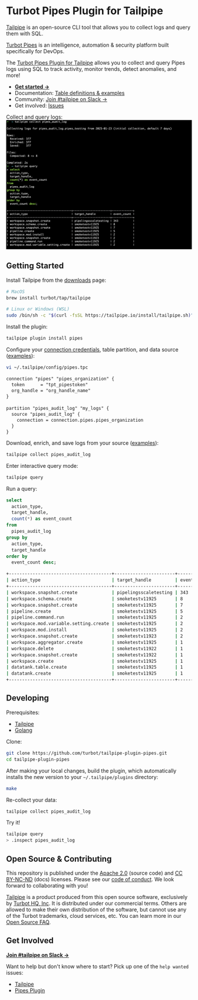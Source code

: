 # Turbot Pipes Plugin for Tailpipe

[Tailpipe](https://tailpipe.io) is an open-source CLI tool that allows you to collect logs and query them with SQL.

[Turbot Pipes](https://turbot.com/pipes/) is an intelligence, automation & security platform built specifically for DevOps.

The [Turbot Pipes Plugin for Tailpipe](https://hub.tailpipe.io/plugins/turbot/pipes) allows you to collect and query Pipes logs using SQL to track activity, monitor trends, detect anomalies, and more!

- **[Get started →](https://hub.tailpipe.io/plugins/turbot/pipes)**
- Documentation: [Table definitions & examples](https://hub.tailpipe.io/plugins/turbot/pipes/tables)
- Community: [Join #tailpipe on Slack →](https://turbot.com/community/join)
- Get involved: [Issues](https://github.com/turbot/tailpipe-plugin-pipes/issues)

Collect and query logs:
![image](docs/images/pipes_audit_log_terminal.png)

## Getting Started

Install Tailpipe from the [downloads](https://tailpipe.io/downloads) page:

```sh
# MacOS
brew install turbot/tap/tailpipe
```

```sh
# Linux or Windows (WSL)
sudo /bin/sh -c "$(curl -fsSL https://tailpipe.io/install/tailpipe.sh)"
```

Install the plugin:

```sh
tailpipe plugin install pipes
```

Configure your [connection credentials](https://hub.tailpipe.io/plugins/turbot/pipes#connection-credentials), table partition, and data source ([examples](https://hub.tailpipe.io/plugins/turbot/pipes/tables/pipes_audit_log#example-configurations)):

```sh
vi ~/.tailpipe/config/pipes.tpc
```

```hcl
connection "pipes" "pipes_organization" {
  token      = "tpt_pipestoken"
  org_handle = "org_handle_name"
}

partition "pipes_audit_log" "my_logs" {
  source "pipes_audit_log" {
    connection = connection.pipes.pipes_organization
  }
}
```

Download, enrich, and save logs from your source ([examples](https://tailpipe.io/docs/reference/cli/collect)):

```sh
tailpipe collect pipes_audit_log
```

Enter interactive query mode:

```sh
tailpipe query
```

Run a query:

```sql
select
  action_type,
  target_handle,
  count(*) as event_count
from
  pipes_audit_log
group by
  action_type,
  target_handle
order by
  event_count desc;
```

```sh
+---------------------------------------+-----------------------+-------------+
| action_type                           | target_handle         | event_count |
+---------------------------------------+-----------------------+-------------+
| workspace.snapshot.create             | pipelingsscaletesting | 343         |
| workspace.schema.create               | smoketestv11925       | 8           |
| workspace.snapshot.create             | smoketestv11925       | 7           |
| pipeline.create                       | smoketestv11925       | 5           |
| pipeline.command.run                  | smoketestv11925       | 2           |
| workspace.mod.variable.setting.create | smoketestv11925       | 2           |
| workspace.mod.install                 | smoketestv11925       | 2           |
| workspace.snapshot.create             | smoketestv11923       | 2           |
| workspace.aggregator.create           | smoketestv11925       | 1           |
| workspace.delete                      | smoketestv11922       | 1           |
| workspace.snapshot.create             | smoketestv11922       | 1           |
| workspace.create                      | smoketestv11925       | 1           |
| datatank.table.create                 | smoketestv11925       | 1           |
| datatank.create                       | smoketestv11925       | 1           |
+---------------------------------------+-----------------------+-------------+
```

## Developing

Prerequisites:

- [Tailpipe](https://tailpipe.io/downloads)
- [Golang](https://golang.org/doc/install)

Clone:

```sh
git clone https://github.com/turbot/tailpipe-plugin-pipes.git
cd tailpipe-plugin-pipes
```

After making your local changes, build the plugin, which automatically installs the new version to your `~/.tailpipe/plugins` directory:

```sh
make
```

Re-collect your data:

```sh
tailpipe collect pipes_audit_log
```

Try it!

```sh
tailpipe query
> .inspect pipes_audit_log
```

## Open Source & Contributing

This repository is published under the [Apache 2.0](https://www.apache.org/licenses/LICENSE-2.0) (source code) and [CC BY-NC-ND](https://creativecommons.org/licenses/by-nc-nd/2.0/) (docs) licenses. Please see our [code of conduct](https://github.com/turbot/.github/blob/main/CODE_OF_CONDUCT.md). We look forward to collaborating with you!

[Tailpipe](https://tailpipe.io) is a product produced from this open source software, exclusively by [Turbot HQ, Inc](https://turbot.com). It is distributed under our commercial terms. Others are allowed to make their own distribution of the software, but cannot use any of the Turbot trademarks, cloud services, etc. You can learn more in our [Open Source FAQ](https://turbot.com/open-source).

## Get Involved

**[Join #tailpipe on Slack →](https://turbot.com/community/join)**

Want to help but don't know where to start? Pick up one of the `help wanted` issues:

- [Tailpipe](https://github.com/turbot/tailpipe/labels/help%20wanted)
- [Pipes Plugin](https://github.com/turbot/tailpipe-plugin-pipes/labels/help%20wanted)
